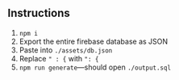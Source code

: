 ## Instructions

1. `npm i`
2. Export the entire firebase database as JSON
3. Paste into `./assets/db.json`
4. Replace `" : {` with `": {`
5. `npm run generate`—should open `./output.sql`

